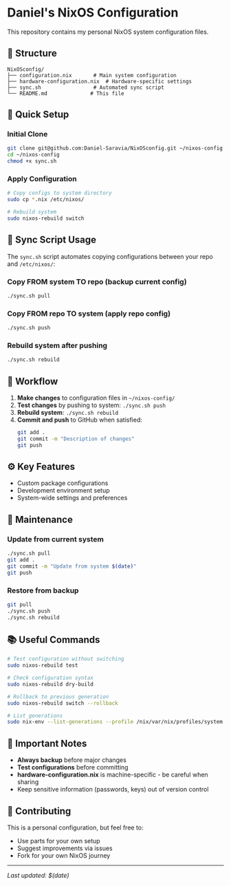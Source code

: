 # Daniel's NixOS Configuration

This repository contains my personal NixOS system configuration files.

## 📁 Structure

```
NixOSconfig/
├── configuration.nix       # Main system configuration
├── hardware-configuration.nix  # Hardware-specific settings
├── sync.sh                 # Automated sync script
└── README.md              # This file
```

## 🚀 Quick Setup

### Initial Clone
```bash
git clone git@github.com:Daniel-Saravia/NixOSconfig.git ~/nixos-config
cd ~/nixos-config
chmod +x sync.sh
```

### Apply Configuration
```bash
# Copy configs to system directory
sudo cp *.nix /etc/nixos/

# Rebuild system
sudo nixos-rebuild switch
```

## 🔄 Sync Script Usage

The `sync.sh` script automates copying configurations between your repo and `/etc/nixos/`:

### Copy FROM system TO repo (backup current config)
```bash
./sync.sh pull
```

### Copy FROM repo TO system (apply repo config)
```bash
./sync.sh push
```

### Rebuild system after pushing
```bash
./sync.sh rebuild
```

## 📝 Workflow

1. **Make changes** to configuration files in `~/nixos-config/`
2. **Test changes** by pushing to system: `./sync.sh push`
3. **Rebuild system**: `./sync.sh rebuild`
4. **Commit and push** to GitHub when satisfied:
   ```bash
   git add .
   git commit -m "Description of changes"
   git push
   ```

## ⚙️ Key Features

- Custom package configurations
- Development environment setup
- System-wide settings and preferences

## 🔧 Maintenance

### Update from current system
```bash
./sync.sh pull
git add .
git commit -m "Update from system $(date)"
git push
```

### Restore from backup
```bash
git pull
./sync.sh push
./sync.sh rebuild
```

## 📚 Useful Commands

```bash
# Test configuration without switching
sudo nixos-rebuild test

# Check configuration syntax
sudo nixos-rebuild dry-build

# Rollback to previous generation
sudo nixos-rebuild switch --rollback

# List generations
sudo nix-env --list-generations --profile /nix/var/nix/profiles/system
```

## 🚨 Important Notes

- **Always backup** before major changes
- **Test configurations** before committing
- **hardware-configuration.nix** is machine-specific - be careful when sharing
- Keep sensitive information (passwords, keys) out of version control

## 🤝 Contributing

This is a personal configuration, but feel free to:
- Use parts for your own setup
- Suggest improvements via issues
- Fork for your own NixOS journey

---

*Last updated: $(date)*
